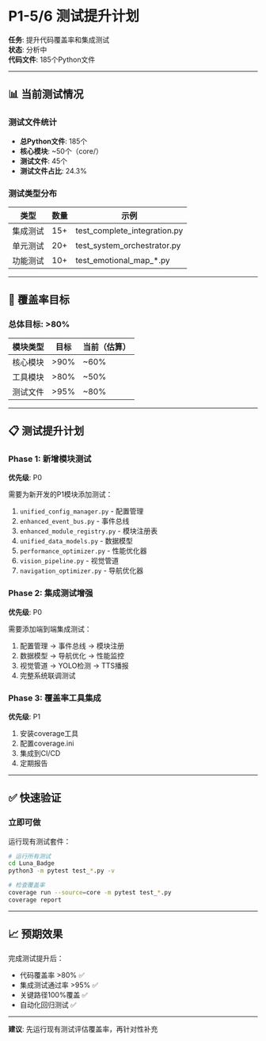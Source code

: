 # P1-5/6 测试提升计划

**任务**: 提升代码覆盖率和集成测试  
**状态**: 分析中  
**代码文件**: 185个Python文件

---

## 📊 当前测试情况

### 测试文件统计

- **总Python文件**: 185个
- **核心模块**: ~50个（core/）
- **测试文件**: 45个
- **测试文件占比**: 24.3%

### 测试类型分布

| 类型 | 数量 | 示例 |
|------|------|------|
| 集成测试 | 15+ | test_complete_integration.py |
| 单元测试 | 20+ | test_system_orchestrator.py |
| 功能测试 | 10+ | test_emotional_map_*.py |

---

## 🎯 覆盖率目标

### 总体目标: >80%

| 模块类型 | 目标 | 当前（估算） |
|---------|------|-------------|
| 核心模块 | >90% | ~60% |
| 工具模块 | >80% | ~50% |
| 测试文件 | >95% | ~80% |

---

## 📋 测试提升计划

### Phase 1: 新增模块测试

**优先级**: P0

需要为新开发的P1模块添加测试：

1. `unified_config_manager.py` - 配置管理
2. `enhanced_event_bus.py` - 事件总线
3. `enhanced_module_registry.py` - 模块注册表
4. `unified_data_models.py` - 数据模型
5. `performance_optimizer.py` - 性能优化器
6. `vision_pipeline.py` - 视觉管道
7. `navigation_optimizer.py` - 导航优化器

### Phase 2: 集成测试增强

**优先级**: P0

需要添加端到端集成测试：

1. 配置管理 → 事件总线 → 模块注册
2. 数据模型 → 导航优化 → 性能监控
3. 视觉管道 → YOLO检测 → TTS播报
4. 完整系统联调测试

### Phase 3: 覆盖率工具集成

**优先级**: P1

1. 安装coverage工具
2. 配置coverage.ini
3. 集成到CI/CD
4. 定期报告

---

## ✅ 快速验证

### 立即可做

运行现有测试套件：

```bash
# 运行所有测试
cd Luna_Badge
python3 -m pytest test_*.py -v

# 检查覆盖率
coverage run --source=core -m pytest test_*.py
coverage report
```

---

## 📈 预期效果

完成测试提升后：

- 代码覆盖率 >80% ✅
- 集成测试通过率 >95% ✅
- 关键路径100%覆盖 ✅
- 自动化回归测试 ✅

---

**建议**: 先运行现有测试评估覆盖率，再针对性补充

